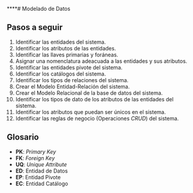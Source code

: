 ****# Modelado de Datos

## Pasos a seguir

1. Identificar las entidades del sistema.
1. Identificar los atributos de las entidades.
1. Identificar las llaves primarias y foráneas.
1. Asignar una nomenclatura adeacuada a las entidades y sus atributos.
1. Identificar las entidades pivote del sistema.
1. Identificar los catálogos del sistema.
1. Identificar los tipos de relaciones del sistema.
1. Crear el Modelo Entidad-Relación del sistema.
1. Crear el Modelo Relacional de la base de datos del sistema.
1. Identificar los tipos de dato de los atributos de las entidades del sistema.
1. Identificar los atributos que puedan ser únicos en el sistema.
1. Identificar las reglas de negocio (Operaciones _CRUD_) del sistema.

## Glosario

- **PK**: _Primary Key_
- **FK**: _Foreign Key_
- **UQ**: _Unique Attribute_
- **ED**: Entidad de Datos
- **EP**: Entidad Pivote
- **EC**: Entidad Catálogo
